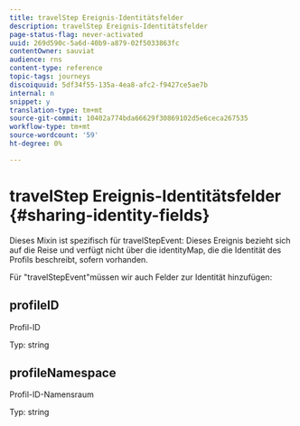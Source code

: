 ```yaml
---
title: travelStep Ereignis-Identitätsfelder
description: travelStep Ereignis-Identitätsfelder
page-status-flag: never-activated
uuid: 269d590c-5a6d-40b9-a879-02f5033863fc
contentOwner: sauviat
audience: rns
content-type: reference
topic-tags: journeys
discoiquuid: 5df34f55-135a-4ea8-afc2-f9427ce5ae7b
internal: n
snippet: y
translation-type: tm+mt
source-git-commit: 10402a774bda66629f30869102d5e6ceca267535
workflow-type: tm+mt
source-wordcount: '59'
ht-degree: 0%

---
```



# travelStep Ereignis-Identitätsfelder {#sharing-identity-fields}

Dieses Mixin ist spezifisch für travelStepEvent: Dieses Ereignis bezieht sich auf die Reise und verfügt nicht über die identityMap, die die Identität des Profils beschreibt, sofern vorhanden.

Für &quot;travelStepEvent&quot;müssen wir auch Felder zur Identität hinzufügen:

## profileID

Profil-ID

Typ: string

## profileNamespace

Profil-ID-Namensraum

Typ: string
